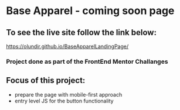 # Base Apparel - coming soon page

## To see the live site follow the link below:

https://olundir.github.io/BaseApparelLandingPage/

### Project done as part of the FrontEnd Mentor Challanges

## Focus of this project:

- prepare the page with mobile-first approach
- entry level JS for the button functionality
